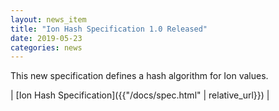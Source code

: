 ```yaml
---
layout: news_item
title: "Ion Hash Specification 1.0 Released"
date: 2019-05-23
categories: news
---
```

This new specification defines a hash algorithm for Ion values.

| [Ion Hash Specification]({{"/docs/spec.html" | relative_url}}) |

